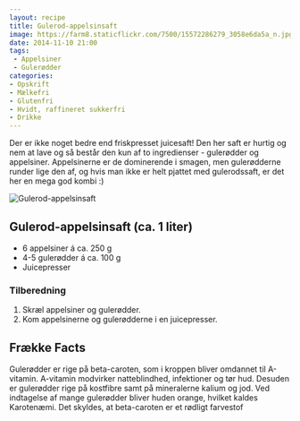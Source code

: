 ```yaml
---
layout: recipe
title: Gulerod-appelsinsaft
image: https://farm8.staticflickr.com/7500/15572286279_3058e6da5a_n.jpg
date: 2014-11-10 21:00
tags:
 - Appelsiner
 - Gulerødder
categories:
- Opskrift
- Mælkefri
- Glutenfri
- Hvidt, raffineret sukkerfri
- Drikke
---
```


Der er ikke noget bedre end friskpresset juicesaft! Den her saft er hurtig og nem at lave og så består den kun af to ingredienser - gulerødder og appelsiner. Appelsinerne er de dominerende i smagen, men gulerødderne runder lige den af, og hvis man ikke er helt pjattet med gulerodssaft, er det her en mega god kombi :)

![Gulerod-appelsinsaft](https://farm8.staticflickr.com/7500/15572286279_51a0cdae5f_o.png)



## Gulerod-appelsinsaft (ca. 1 liter)
- 6 appelsiner á ca. 250 g
- 4-5 gulerødder á ca. 100 g
- Juicepresser


### Tilberedning
1. Skræl appelsiner og gulerødder.
2. Kom appelsinerne og gulerødderne i en juicepresser. 



## Frække Facts
Gulerødder er rige på beta-caroten, som i kroppen bliver omdannet til A-vitamin. A-vitamin modvirker natteblindhed, infektioner og tør hud. Desuden er gulerødder rige på kostfibre samt på mineralerne kalium og jod. Ved indtagelse af mange gulerødder bliver huden orange, hvilket kaldes Karotenæmi. Det skyldes, at beta-caroten er et rødligt farvestof
